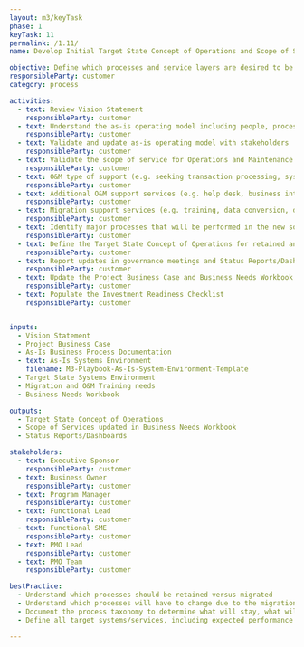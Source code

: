 ```yaml
---
layout: m3/keyTask
phase: 1
keyTask: 11
permalink: /1.11/
name: Develop Initial Target State Concept of Operations and Scope of Services

objective: Define which processes and service layers are desired to be migrated to the provider versus retained to understand the Target State Concept of Operations and identify initial performance requirements.
responsibleParty: customer
category: process

activities:
  - text: Review Vision Statement
    responsibleParty: customer
  - text: Understand the as-is operating model including people, process, organization, and systems
    responsibleParty: customer 
  - text: Validate and update as-is operating model with stakeholders
    responsibleParty: customer 
  - text: Validate the scope of service for Operations and Maintenance (O&M) and Migration
    responsibleParty: customer
  - text: O&M type of support (e.g. seeking transaction processing, system only, or full services)
    responsibleParty: customer
  - text: Additional O&M support services (e.g. help desk, business intelligence, training, surge support) 
    responsibleParty: customer
  - text: Migration support services (e.g. training, data conversion, data clean-up)
    responsibleParty: customer
  - text: Identify major processes that will be performed in the new solution, how users will   interact with the solution, the future state operating model (which processes will be performed where in the future), and how the solution will be supported during O&M
    responsibleParty: customer
  - text: Define the Target State Concept of Operations for retained and modernized/migrated systems and processes, which includes the Target State Systems Environment
    responsibleParty: customer
  - text: Report updates in governance meetings and Status Reports/Dashboards
    responsibleParty: customer
  - text: Update the Project Business Case and Business Needs Workbook
    responsibleParty: customer
  - text: Populate the Investment Readiness Checklist
    responsibleParty: customer


inputs:
  - Vision Statement
  - Project Business Case
  - As-Is Business Process Documentation
  - text: As-Is Systems Environment
    filename: M3-Playbook-As-Is-System-Environment-Template
  - Target State Systems Environment  
  - Migration and O&M Training needs
  - Business Needs Workbook

outputs:
  - Target State Concept of Operations
  - Scope of Services updated in Business Needs Workbook
  - Status Reports/Dashboards 

stakeholders:
  - text: Executive Sponsor
    responsibleParty: customer
  - text: Business Owner
    responsibleParty: customer
  - text: Program Manager
    responsibleParty: customer
  - text: Functional Lead
    responsibleParty: customer
  - text: Functional SME
    responsibleParty: customer
  - text: PMO Lead
    responsibleParty: customer
  - text: PMO Team
    responsibleParty: customer

bestPractice:
  - Understand which processes should be retained versus migrated
  - Understand which processes will have to change due to the migration to a shared environment
  - Document the process taxonomy to determine what will stay, what will go, and what will be migrated 
  - Define all target systems/services, including expected performance requirements (e.g., estimated services/transaction volumes), performance metrics (i.e. based on the <a href="https://ussm.gsa.gov/fibf/">Federal Integrated Business Framework</a>), and prioritized target systems/services for implementation developing prioritization basis for the scope of services for O&M and Migration

---
```


